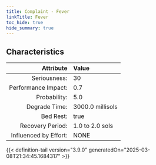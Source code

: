 ```yaml
---
title: Complaint - Fever
linkTitle: Fever
toc_hide: true
hide_summary: true
---
```

<!-- This is generated by the MarsSim HelpGenertor, do not edit. -->

## Characteristics

| Attribute      | Value |
|--------:|:------|
|Seriousness:|30|
|Performance Impact:|0.7|
|Probability:|5.0|
|Degrade Time:|3000.0 millisols|
|Bed Rest:|true|
|Recovery Period:|1.0 to 2.0 sols|
|Influenced by Effort:|NONE|
 


{{< definition-tail version="3.9.0" generatedOn="2025-03-08T21:34:45.1684317" >}}

